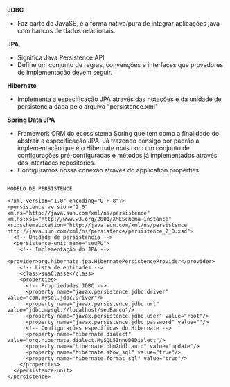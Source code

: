 **JDBC**
- Faz parte do JavaSE, é a forma nativa/pura de integrar aplicações java com bancos de dados relacionais.


**JPA**
- Significa Java Persistence API
- Define um conjunto de regras, convenções e interfaces que provedores de implementação devem seguir.

**Hibernate**
- Implementa a especificação JPA através das notações e da unidade de persistencia dada pelo arquivo "persistence.xml"


**Spring Data JPA**
- Framework ORM do ecossistema Spring que tem como a finalidade de abstrair a especificação JPA. Já trazendo consigo por padrão a implementação que é o Hibernate mais com um conjunto de configurações pré-configuradas e métodos já implementados através das interfaces repositories.
- Configuramos nossa conexão através do application.properties

```

MODELO DE PERSISTENCE

<?xml version="1.0" encoding="UTF-8"?>
<persistence version="2.0" xmlns="http://java.sun.com/xml/ns/persistence" xmlns:xsi="http://www.w3.org/2001/XMLSchema-instance" xsi:schemaLocation="http://java.sun.com/xml/ns/persistence         http://java.sun.com/xml/ns/persistence/persistence_2_0.xsd">
  <!-- Unidade de persistencia -->
  <persistence-unit name="seuPU">
    <!-- Implementação do JPA -->
    <provider>org.hibernate.jpa.HibernatePersistenceProvider</provider>
    <!-- Lista de entidades -->
    <class>suaClasse</class>
    <properties>
      <!-- Propriedades JDBC -->
      <property name="javax.persistence.jdbc.driver" value="com.mysql.jdbc.Driver"/>
      <property name="javax.persistence.jdbc.url" value="jdbc:mysql://localhost/seuBanco"/>
      <property name="javax.persistence.jdbc.user" value="root"/>
      <property name="javax.persistence.jdbc.password" value=""/>
      <!-- Configurações específicas do Hibernate -->
      <property name="hibernate.dialect" value="org.hibernate.dialect.MySQL5InnoDBDialect"/>
      <property name="hibernate.hbm2ddl.auto" value="update"/>
      <property name="hibernate.show_sql" value="true"/>
      <property name="hibernate.format_sql" value="true"/>
    </properties>
  </persistence-unit>
</persistence>

```